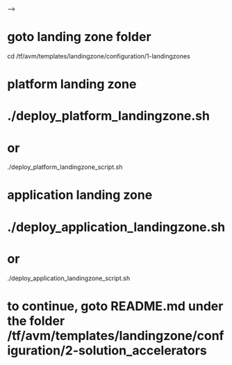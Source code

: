 <!-- # goto nsg configuration folder
cd /tf/avm/templates/landingzone/configuration/1-landingzones/scripts
<!-- 
sudo chmod -R -f 777 /tf/avm/templates/landingzone/configuration/1-landingzones/scripts

# create nsg yaml file from nsg csv files
python3 csv_to_yaml.py 

# replace subnet cidr range from config.yaml file in launchpad
./replace.sh --> -->

# goto landing zone folder
cd /tf/avm/templates/landingzone/configuration/1-landingzones

# platform landing zone
# ./deploy_platform_landingzone.sh
# or
./deploy_platform_landingzone_script.sh

# application landing zone
# ./deploy_application_landingzone.sh
# or
./deploy_application_landingzone_script.sh


# to continue, goto README.md under the folder /tf/avm/templates/landingzone/configuration/2-solution_accelerators
